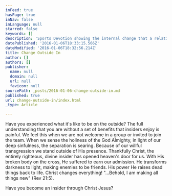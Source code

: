 ```yaml
---
inFeed: true
hasPage: true
inNav: false
inLanguage: null
starred: false
keywords: []
description: 'Sports Devotion showing the internal change that a relationship with Christ brings!'
datePublished: '2016-01-06T18:33:15.566Z'
dateModified: '2016-01-06T18:32:56.214Z'
title: Change Outside In
author: []
authors: []
publisher:
  name: null
  domain: null
  url: null
  favicon: null
sourcePath: _posts/2016-01-06-change-outside-in.md
published: true
url: change-outside-in/index.html
_type: Article

---
```

Have you experienced what it's like to be on the outside? The full understanding that you are without 
a set of benefits that insiders enjoy is painful. We feel 
this when we are not welcome in a group or invited to 
join the team. When we sense the holiness of the God 
Almighty, in light of our deep sinfulness, the separation 
is searing. Because of our willful transgression we 
stand outside of His presence. Thankfully Christ, the 
entirely righteous, divine insider has opened heaven's 
door for us. With His broken body on the cross, He suffered to earn our admission. He transforms darkness 
to light, making enemies to be friends. His power He 
raises dead things back to life. Christ changes everything!
"...Behold, I am making all things new" (Rev 21:5). 

Have you become an insider through Christ Jesus?
